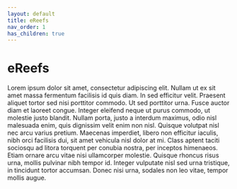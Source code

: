 ```yaml
---
layout: default
title: eReefs
nav_order: 1
has_children: true
---
```


# eReefs

Lorem ipsum dolor sit amet, consectetur adipiscing elit. Nullam ut ex sit amet massa fermentum facilisis id quis diam. In sed efficitur velit. Praesent aliquet tortor sed nisi porttitor commodo. Ut sed porttitor urna. Fusce auctor diam et laoreet congue. Integer eleifend neque ut purus commodo, ut molestie justo blandit. Nullam porta, justo a interdum maximus, odio nisl malesuada enim, quis dignissim velit enim non nisl. Quisque volutpat nisl nec arcu varius pretium. Maecenas imperdiet, libero non efficitur iaculis, nibh orci facilisis dui, sit amet vehicula nisl dolor at mi. Class aptent taciti sociosqu ad litora torquent per conubia nostra, per inceptos himenaeos. Etiam ornare arcu vitae nisi ullamcorper molestie. Quisque rhoncus risus urna, mollis pulvinar nibh tempor id. Integer vulputate nisl sed urna tristique, in tincidunt tortor accumsan. Donec nisi urna, sodales non leo vitae, tempor mollis augue.
